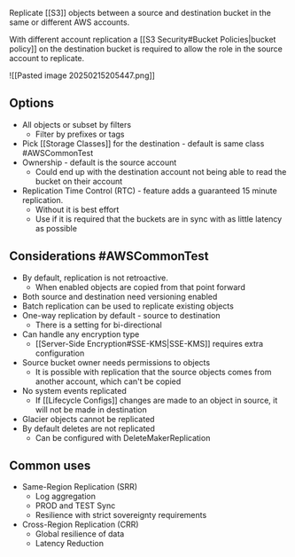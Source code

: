 Replicate [[S3]] objects between a source and destination bucket in the same or different AWS accounts.

With different account replication a [[S3 Security#Bucket Policies|bucket policy]] on the destination bucket is required to allow the role in the source account to replicate.

![[Pasted image 20250215205447.png]]

## Options
- All objects or subset by filters
	- Filter by prefixes or tags
- Pick [[Storage Classes]] for the destination - default is same class #AWSCommonTest 
- Ownership - default is the source account
	- Could end up with the destination account not being able to read the bucket on their account
- Replication Time Control (RTC) - feature adds a guaranteed 15 minute replication.
	- Without it is best effort
	- Use if it is required that the buckets are in sync with as little latency as possible

## Considerations #AWSCommonTest 
- By default, replication is not retroactive.
	- When enabled objects are copied from that point forward
- Both source and destination need versioning enabled
- Batch replication can be used to replicate existing objects
- One-way replication by default - source to destination
	- There is a setting for bi-directional
- Can handle any encryption type
	- [[Server-Side Encryption#SSE-KMS|SSE-KMS]] requires extra configuration
- Source bucket owner needs permissions to objects
	- It is possible with replication that the source objects comes from another account, which can't be copied
- No system events replicated
	- If [[Lifecycle Configs]] changes are made to an object in source, it will not be made in destination
- Glacier objects cannot be replicated
- By default deletes are not replicated
	- Can be configured with DeleteMakerReplication

## Common uses
- Same-Region Replication (SRR)
	- Log aggregation
	- PROD and TEST Sync
	- Resilience with strict sovereignty requirements
- Cross-Region Replication (CRR)
	- Global resilience of data
	- Latency Reduction